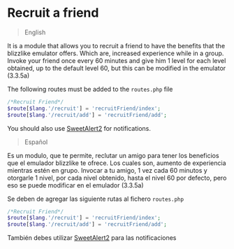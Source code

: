 # Recruit a friend

> English

It is a module that allows you to recruit a friend to have the benefits that the blizzlike emulator offers. Which are, increased experience while in a group. Invoke your friend once every 60 minutes and give him 1 level for each level obtained, up to the default level 60, but this can be modified in the emulator (3.3.5a)

The following routes must be added to the `routes.php` file

```php
/*Recruit Friend*/
$route[$lang.'/recruit'] = 'recruitFriend/index';
$route[$lang.'/recruit/add'] = 'recruitFriend/add';
```

You should also use [SweetAlert2](https://sweetalert2.github.io/) for notifications.

> Español

Es un modulo, que te permite, reclutar un amigo para tener los beneficios que el emulador blizzlike te ofrece. Los cuales son, aumento de experiencia mientras estén en grupo. Invocar a tu amigo, 1 vez cada 60 minutos y otorgarle 1 nivel, por cada nivel obtenido, hasta el nivel 60 por defecto, pero eso se puede modificar en el emulador (3.3.5a)

Se deben de agregar las siguiente rutas al fichero `routes.php`

```php
/*Recruit Friend*/
$route[$lang.'/recruit'] = 'recruitFriend/index';
$route[$lang.'/recruit/add'] = 'recruitFriend/add';
```

También debes utilizar [SweetAlert2](https://sweetalert2.github.io/) para las notificaciones
